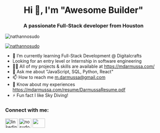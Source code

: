 <h1 align="center">Hi 👋, I'm "Awesome Builder"</h1>
<h3 align="center">A passionate Full-Stack developer from Houston</h3>
<p align="left"> <img src="https://komarev.com/ghpvc/?username=nathannosudo&label=Profile%20views&color=0e75b6&style=flat" alt="nathannosudo" /> </p>
<p align="left"> <a href="https://github.com/ryo-ma/github-profile-trophy"><img src="https://github-profile-trophy.vercel.app/?username=nathannosudo" alt="nathannosudo" /></a> </p>


- 🌱 I’m currently learning Full-Stack Development @ Digitalcrafts
- Looking for an entry level or Internship in software engineering
- 👨‍💻 All of my projects & skills are available at https://mdarmussa.com/
- 💬 Ask me about "JavaScript, SQL, Python, React"
- 📫 How to reach me m.darmussa@gmail.com
- 📄 Know about my experiences https://mdarmussa.com/resume/DarmussaResume.pdf
- ⚡ Fun fact I like Sky Diving!

<p align="left">
  <h3 align="left">Connect with me:</h3>
  <a href="https://www.linkedin.com/in/mdarmussa/" target="blank"><img align="center" src="https://img.icons8.com/external-justicon-flat-justicon/64/000000/external-linkedin-social-media-justicon-flat-justicon.png" alt="linkedin username" height="30" width="40" /></a>
  <a href="https://twitter.com/mussa_mhamed" target="blank"><img align="center" src="https://img.icons8.com/color/48/000000/twitter--v1.png" alt="nosudo_" height="30" width="40" /></a>
  <a href="https://www.codewars.com/users/MDarmussa" target="blank"><img align="center" src="https://cloud.githubusercontent.com/assets/2475572/4743290/2dcf20cc-5a26-11e4-89fb-62b861e5b29c.png" height="30" width="40" /></a> 
 </p>


